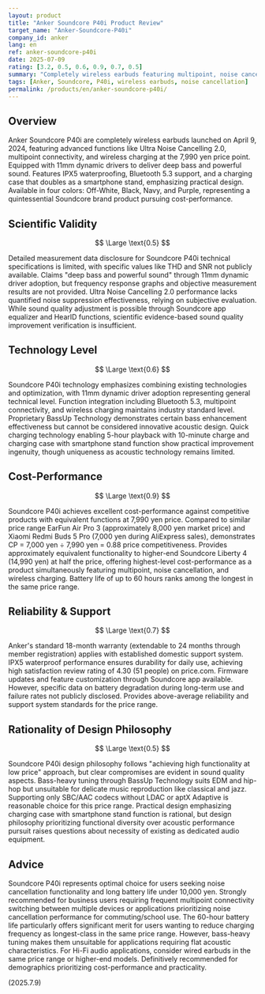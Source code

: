 ```yaml
---
layout: product
title: "Anker Soundcore P40i Product Review"
target_name: "Anker-Soundcore-P40i"
company_id: anker
lang: en
ref: anker-soundcore-p40i
date: 2025-07-09
rating: [3.2, 0.5, 0.6, 0.9, 0.7, 0.5]
summary: "Completely wireless earbuds featuring multipoint, noise cancellation, and wireless charging at 7,990 yen price point. Excellent battery life and practical performance, but bass-heavy tuning makes them unsuitable for applications requiring flat acoustic characteristics"
tags: [Anker, Soundcore, P40i, wireless earbuds, noise cancellation]
permalink: /products/en/anker-soundcore-p40i/
---
```


## Overview

Anker Soundcore P40i are completely wireless earbuds launched on April 9, 2024, featuring advanced functions like Ultra Noise Cancelling 2.0, multipoint connectivity, and wireless charging at the 7,990 yen price point. Equipped with 11mm dynamic drivers to deliver deep bass and powerful sound. Features IPX5 waterproofing, Bluetooth 5.3 support, and a charging case that doubles as a smartphone stand, emphasizing practical design. Available in four colors: Off-White, Black, Navy, and Purple, representing a quintessential Soundcore brand product pursuing cost-performance.

## Scientific Validity

$$ \Large \text{0.5} $$

Detailed measurement data disclosure for Soundcore P40i technical specifications is limited, with specific values like THD and SNR not publicly available. Claims "deep bass and powerful sound" through 11mm dynamic driver adoption, but frequency response graphs and objective measurement results are not provided. Ultra Noise Cancelling 2.0 performance lacks quantified noise suppression effectiveness, relying on subjective evaluation. While sound quality adjustment is possible through Soundcore app equalizer and HearID functions, scientific evidence-based sound quality improvement verification is insufficient.

## Technology Level

$$ \Large \text{0.6} $$

Soundcore P40i technology emphasizes combining existing technologies and optimization, with 11mm dynamic driver adoption representing general technical level. Function integration including Bluetooth 5.3, multipoint connectivity, and wireless charging maintains industry standard level. Proprietary BassUp Technology demonstrates certain bass enhancement effectiveness but cannot be considered innovative acoustic design. Quick charging technology enabling 5-hour playback with 10-minute charge and charging case with smartphone stand function show practical improvement ingenuity, though uniqueness as acoustic technology remains limited.

## Cost-Performance

$$ \Large \text{0.9} $$

Soundcore P40i achieves excellent cost-performance against competitive products with equivalent functions at 7,990 yen price. Compared to similar price range EarFun Air Pro 3 (approximately 8,000 yen market price) and Xiaomi Redmi Buds 5 Pro (7,000 yen during AliExpress sales), demonstrates CP = 7,000 yen ÷ 7,990 yen = 0.88 price competitiveness. Provides approximately equivalent functionality to higher-end Soundcore Liberty 4 (14,990 yen) at half the price, offering highest-level cost-performance as a product simultaneously featuring multipoint, noise cancellation, and wireless charging. Battery life of up to 60 hours ranks among the longest in the same price range.

## Reliability & Support

$$ \Large \text{0.7} $$

Anker's standard 18-month warranty (extendable to 24 months through member registration) applies with established domestic support system. IPX5 waterproof performance ensures durability for daily use, achieving high satisfaction review rating of 4.30 (51 people) on price.com. Firmware updates and feature customization through Soundcore app available. However, specific data on battery degradation during long-term use and failure rates not publicly disclosed. Provides above-average reliability and support system standards for the price range.

## Rationality of Design Philosophy

$$ \Large \text{0.5} $$

Soundcore P40i design philosophy follows "achieving high functionality at low price" approach, but clear compromises are evident in sound quality aspects. Bass-heavy tuning through BassUp Technology suits EDM and hip-hop but unsuitable for delicate music reproduction like classical and jazz. Supporting only SBC/AAC codecs without LDAC or aptX Adaptive is reasonable choice for this price range. Practical design emphasizing charging case with smartphone stand function is rational, but design philosophy prioritizing functional diversity over acoustic performance pursuit raises questions about necessity of existing as dedicated audio equipment.

## Advice

Soundcore P40i represents optimal choice for users seeking noise cancellation functionality and long battery life under 10,000 yen. Strongly recommended for business users requiring frequent multipoint connectivity switching between multiple devices or applications prioritizing noise cancellation performance for commuting/school use. The 60-hour battery life particularly offers significant merit for users wanting to reduce charging frequency as longest-class in the same price range. However, bass-heavy tuning makes them unsuitable for applications requiring flat acoustic characteristics. For Hi-Fi audio applications, consider wired earbuds in the same price range or higher-end models. Definitively recommended for demographics prioritizing cost-performance and practicality.

(2025.7.9)